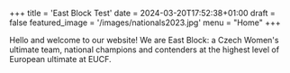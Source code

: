+++
title = 'East Block Test'
date = 2024-03-20T17:52:38+01:00
draft = false
featured_image = '/images/nationals2023.jpg'
menu = "Home"
+++

<!-- # East Block Test Website -->

Hello and welcome to our website! We are East Block: a Czech Women's ultimate team, national champions and contenders at the highest level of European ultimate at EUCF.

